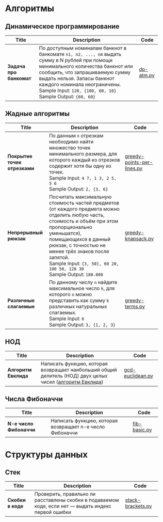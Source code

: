 # Алгоритмы

## Динамическое программирование
| Title        | Description           | Code  |
| -------------|-----------------------| -----|
| **Задача про банкомат** | По доступным номиналам банкнот в банкомате `n1, n2, ..., nm` выдать сумму в N рублей при помощи минимального количества банкнот или сообщить, что запрашиваемую сумму выдать нельзя. Запасы банкнот каждого номинала неограничены. <br> Sample Input: `120, {100, 60, 10}` <br> Sample Output: `{60, 60}` | [dp-atm.py](dp-atm.py) |

## Жадные алгоритмы
| Title        | Description           | Code  |
| -------------|-----------------------| -----|
| **Покрытие точек отрезками** | По данным `n` отрезкам необходимо найти множество точек минимального размера, для которого каждый из отрезков содержит хотя бы одну из точек.  <br> Sample Input: `4 7, 1 3, 2 5, 5 6` <br> Sample Output: `2, {3, 6}` | [greedy-points-per-lines.py](greedy-points-per-lines.py) |
| **Непрерывный рюкзак** | Посчитать максимальную стоимость частей предметов (от каждого предмета можно отделить любую часть, стоимость и объём при этом пропорционально уменьшатся), помещающихся в данный рюкзак, с точностью не менее трёх знаков после запятой. <br> Sample Input: `{3, 50}, 60 20, 100 50, 120 30` <br> Sample Output: `180.000` | [greedy-knapsack.py](greedy-knapsack.py)
| **Различные слагаемые** | По данному числу `n` найдите максимальное число `k`, для которого `n` можно представить как сумму `k` различных натуральных слагаемых. <br> Sample Input: `6` <br> Sample Output: `3, {1, 2, 3}` | [greedy-terms.py](greedy-terms.py)

## НОД
| Title        | Description           | Code  |
| -------------|-----------------------| -----|
| **Алгоритм Евклида** | Написать функцию, которая возвращает наибольший общий делитель (НОД) двух целых чисел ([алгоритм Евклида](https://en.wikipedia.org/wiki/Euclidean_algorithm)) | [gcd-euclidean.py](gcd-euclidean.py) |

## Числа Фибоначчи
| Title        | Description           | Code  |
| -------------|-----------------------| -----|
| **N-e число Фибоначчи** | Написать функцию, которая возвращает n-e число Фибоначчи | [fib-basic.py](fib-basic.py) |

# Структуры данных

## Стек
| Title        | Description           | Code  |
| -------------|-----------------------| -----|
| **Скобки в коде** | Проверить, правильно ли расставлены скобки в подаваемом коде, если нет — выдать индекс первой ошибки | [stack-brackets.py](stack-brackets.py)
